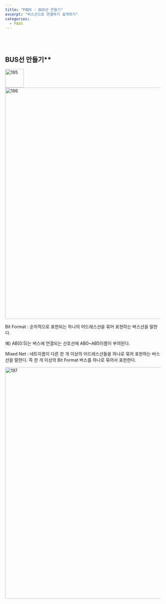 ```yaml
---
title: "PADS : BUS선 만들기"
excerpt: "버스선으로 연결하기 쉽게하기"
categories:
  - PADS
---
```


<br>

<br>

## BUS선 만들기**

<img width="60" alt="195" src="https://github.com/sehun98/TIL/assets/100746863/566d3a2f-0ee3-4fc7-a4b7-772dd1289e76">

<img width="750" alt="196" src="https://github.com/sehun98/TIL/assets/100746863/2a7b54d3-2bb4-4a23-8d92-8dac073ddea0">

Bit Format : 순차적으로 표현되는 하나의 어드레스선을 묶어 표현하는 버스선을 말한다.

예) AB[0:5]는 버스에 연결되는 신호선에 AB0~AB5이름이 부여된다.

Mixed Net : 네트이름이 다른 한 개 이상의 어드레스선들을 하나로 묶어 표현하는 버스선을 말한다. 즉 한 개 이상의 Bit Format 버스를 하나로 묶어서 표현한다.



<img width="750" alt="197" src="https://github.com/sehun98/TIL/assets/100746863/0b8e9b55-40a4-4801-a3d5-6a8fa77d4e36">

<br>

<br>
